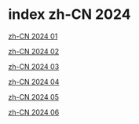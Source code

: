 # index zh-CN 2024

<a href="./01">zh-CN 2024 01</a>

<a href="./02">zh-CN 2024 02</a>

<a href="./03">zh-CN 2024 03</a>

<a href="./04">zh-CN 2024 04</a>

<a href="./05">zh-CN 2024 05</a>

<a href="./06">zh-CN 2024 06</a>
